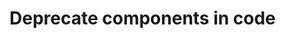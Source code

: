 # Deprecate components in code

<!-- Lo que se espera de esta sección:
- Por regla general no hacemos Major versions, y el enfoque cuando se quiere deprecar algo -->